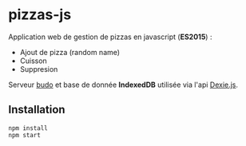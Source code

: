 # pizzas-js

Application web de gestion de pizzas en javascript (**ES2015**) :
* Ajout de pizza (random name)
* Cuisson
* Suppresion

Serveur [budo](https://github.com/mattdesl/budo "budo") et base de donnée **IndexedDB** utilisée via l'api [Dexie.js](https://github.com/dfahlander/Dexie.js "Dexie.js").

## Installation
    npm install
    npm start
